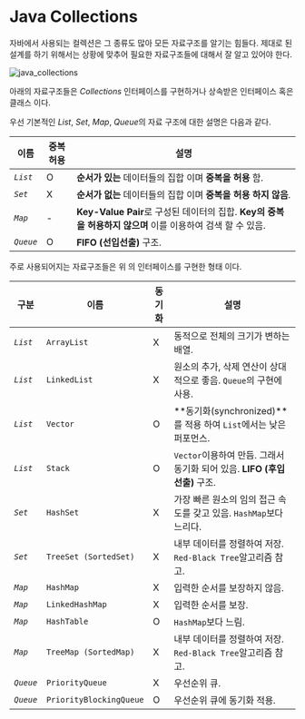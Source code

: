 # Java Collections 

자바에서 사용되는 컬렉션은 그 종류도 많아 모든 자료구조를 알기는 힘들다. 제대로 된 설계를 하기 위해서는 상황에 맞추어 필요한 자료구조들에 대해서 잘 알고 있어야 한다. 

![java_collections](https://github.com/ksu3101/TIL/blob/master/DS/image/java_collections.jpg)

아래의 자료구조들은 *Collections* 인터페이스를 구현하거나 상속받은 인터페이스 혹은 클래스 이다. 

우선 기본적인 *List*, *Set*, *Map*, *Queue*의 자료 구조에 대한 설명은 다음과 같다. 

|이름 | 중복허용 |  설명 |
|--- | --- | ---|
|*`List`* | O | **순서가 있는** 데이터들의 집합 이며 **중복을 허용** 함. |
|*`Set`* | X | **순서가 없는** 데이터들의 집합 이며 **중복을 허용 하지 않음**. |
|*`Map`* | - | **Key-Value Pair**로 구성된 데이터의 집합. **Key의 중복을 허용하지 않으며** 이를 이용하여 검색 할 수 있음.  |
|*`Queue`* | O | **FIFO (선입선출)** 구조. |

주로 사용되어지는 자료구조들은 위 의 인터페이스를 구현한 형태 이다.  

|구분 | 이름 | 동기화 | 설명  |
|---|---|---|---|
|*`List`*  | `ArrayList` | X | 동적으로 전체의 크기가 변하는 배열. |
|*`List`*  | `LinkedList` | X | 원소의 추가, 삭제 연산이 상대적으로 좋음.  `Queue`의 구현에 사용.  |
|*`List`*  | `Vector` | O | **동기화(synchronized)**를 적용 하여 `List`에서는 낮은 퍼포먼스. |
|*`List`*  | `Stack` | O | `Vector`이용하여 만듬. 그래서 동기화 되어 있음. **LIFO (후입선출)** 구조.|
|*`Set`*  | `HashSet` | X | 가장 빠른 원소의 임의 접근 속도를 갖고 있음. `HashMap`보다 느리다.    |
|*`Set`*  | `TreeSet (SortedSet)` | X | 내부 데이터를 정렬하여 저장. `Red-Black Tree`알고리즘 참고.|
|*`Map`*  | `HashMap` | X | 입력한 순서를 보장하지 않음. |
|*`Map`*  | `LinkedHashMap` | X | 입력한 순서를 보장. |
|*`Map`*  | `HashTable` | O | `HashMap`보다 느림. |
|*`Map`*  | `TreeMap (SortedMap)` | X | 내부 데이터를 정렬하여 저장. `Red-Black Tree`알고리즘 참고.|
|*`Queue`*  | `PriorityQueue` | X | 우선순위 큐. |
|*`Queue`*  | `PriorityBlockingQueue` | O | 우선순위 큐에 동기화 적용. |

